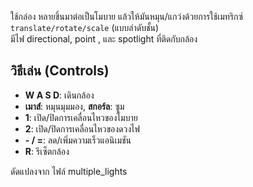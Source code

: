 ใช้กล่อง  หลายชิ้นมาต่อเป็นโมบาย แล้วให้มันหมุน/แกว่งด้วยการใช้เมทริกซ์ `translate/rotate/scale` (แบบลำดับชั้น)  
มีไฟ directional, point , และ spotlight ที่ติดกับกล้อง

## วิธีเล่น (Controls)
- **W A S D**: เดินกล้อง  
- **เมาส์**: หมุนมุมมอง, **สกอร์ล**: ซูม  
- **1**: เปิด/ปิดการเคลื่อนไหวของโมบาย  
- **2**: เปิด/ปิดการเคลื่อนไหวของดวงไฟ  
- **- / =**: ลด/เพิ่มความเร็วแอนิเมชัน  
- **R**: รีเซ็ตกล้อง

ดัดแปลงจาก ไฟล์ multiple_lights
